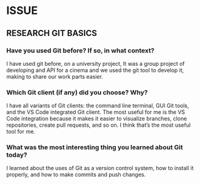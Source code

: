 # ISSUE

## RESEARCH GIT BASICS

### **Have you used Git before? If so, in what context?**

I have used git before, on a university project, It was a group project
of developing and API for a cinema and we used the git tool to develop it,
making to share our work parts easier.

### **Which Git client (if any) did you choose? Why?**

I have all variants of Git clients: the command line terminal, GUI Git tools,
and the VS Code integrated Git client. The most useful for me is the VS Code
integration because it makes it easier to visualize branches, clone
repositories, create pull requests, and so on.
I think that’s the most useful tool for me.

### **What was the most interesting thing you learned about Git today?**

I learned about the uses of Git as a version control system, how to install
it properly, and how to make commits and push changes.
